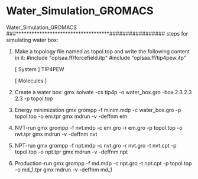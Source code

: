 # Water_Simulation_GROMACS
Water_Simulation_GROMACS
###************************************#################
steps for simulating water box:
1. Make a topology file named as topol.top and write the following content in it:
	#include "oplsaa.ff/forcefield.itp"
	#include "oplsaa.ff/tip4pew.itp"

	[ System ]
	TIP4PEW

	[ Molecules ]
2. Create a water box:
	gmx solvate -cs tip4p -o water_box.gro -box 2.3 2.3 2.3 -p topol.top
3. Energy minimization
	gmx grompp -f minim.mdp -c water_box.gro -p topol.top -o em.tpr
	gmx mdrun -v -deffnm em
4. NVT-run
	gmx grompp -f nvt.mdp -c em.gro -r em.gro -p topol.top -o nvt.tpr
	gmx mdrun -v -deffnm nvt 
5. NPT-run
	gmx grompp -f npt.mdp -c nvt.gro -r nvt.gro -t nvt.cpt -p topol.top -o npt.tpr
	gmx mdrun -v -deffnm npt
6. Production-run
	gmx grompp -f md.mdp -c npt.gro -t npt.cpt -p topol.top -o md_1.tpr
	gmx mdrun -v -deffnm md_1
